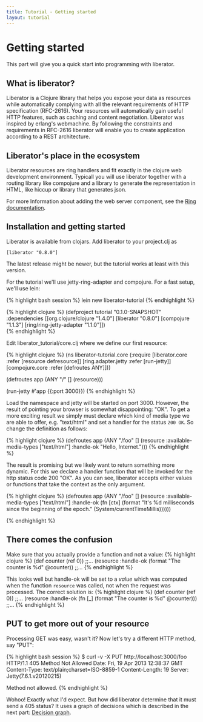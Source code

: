 ```yaml
---
title: Tutorial - Getting started
layout: tutorial
---
```

# Getting started

This part will give you a quick start into programming with liberator.

## What is liberator?

Liberator is a Clojure library that helps you expose your data as
resources while automatically complying with all the relevant
requirements of HTTP specification (RFC-2616). Your resources will
automatically gain useful HTTP features, such as caching and content
negotiation. Liberator was inspired by erlang's webmachine. By
following the constraints and requirements in RFC-2616 liberator will
enable you to create application according to a REST architecture.

## Liberator's place in the ecosystem

Liberator resources are ring handlers and fit exactly in the clojure
web development environment. Typicall you will use liberator together
with a routing library like compojure and a library to generate the
representation in HTML, like hiccup or library that generates json.

For more Information about adding the web server component, see the
[Ring documentation](https://github.com/ring-clojure/ring/wiki).

## Installation and getting started

Liberator is available from clojars. Add liberator to your project.clj as

````[liberator "0.8.0"]````

<div class="alert alert-info">The latest release might be newer, but the tutorial works at least
with this version.</div>

For the tutorial we'll use jetty-ring-adapter and compojure. For a
fast setup, we'll use lein:

{% highlight bash session %}
lein new liberator-tutorial
{% endhighlight %}

{% highlight clojure %}
(defproject tutorial "0.1.0-SNAPSHOT"
  :dependencies [[org.clojure/clojure "1.4.0"]
                 [liberator "0.8.0"]
                 [compojure "1.1.3"]
                 [ring/ring-jetty-adapter "1.1.0"]])  
{% endhighlight %}

Edit liberator_tutorial/core.clj where we define our first resource:

{% highlight clojure %}
(ns liberator-tutorial.core
  (:require [liberator.core :refer [resource defresource]]
            [ring.adapter.jetty :refer [run-jetty]]      
            [compojure.core :refer [defroutes ANY]]))

(defroutes app
  (ANY "/" [] (resource)))

(run-jetty #'app {{:port 3000}})
{% endhighlight %}

Load the namespace and jetty will be started on port 3000. However,
the result of pointing your browser is somewhat disappointing: 
"OK". To get a more exciting result we simply must
declare which kind of media type we are able to offer, e.g. 
"text/html" and set a handler for the status ````200 OK````.
 So change the definition as follows:

{% highlight clojure %}
(defroutes app
  (ANY "/foo" [] (resource :available-media-types ["text/html"]
                           :handle-ok "<html>Hello, Internet.</html>")))
{% endhighlight %}

The result is promising but we likely want to return something more
dynamic. For this we declare a handler function that will be invoked
for the http status code 200 "OK". As you can see, liberator accepts
either values or functions that take the context as the only argument.

{% highlight clojure %}
(defroutes app
  (ANY "/foo" [] (resource :available-media-types ["text/html"]
                           :handle-ok (fn [ctx]
                                        (format "<html>It's %d milliseconds since the beginning of the epoch."
                                                (System/currentTimeMillis))))))

{% endhighlight %}

## There comes the confusion

Make sure that you actually provide a function and not a value:
{% highlight clojure %}
(def counter (ref 0))
;;...
(resource :handle-ok (format "The counter is %d" @counter))
;;...
{% endhighlight %}

This looks well but handle-ok will be set to a *value* which was computed
when the function ````resource```` was called, not when the request was
processed. The correct solution is:
{% highlight clojure %}
(def counter (ref 0))
;;...
(resource :handle-ok (fn [_] (format "The counter is %d" @counter)))
;;...
{% endhighlight %}

## PUT to get more out of your resource 

Processing GET was easy, wasn't it? Now let's try a different HTTP
method, say "PUT":

{% highlight bash session %}
$ curl -v -X PUT http://localhost:3000/foo
HTTP/1.1 405 Method Not Allowed
Date: Fri, 19 Apr 2013 12:38:37 GMT
Content-Type: text/plain;charset=ISO-8859-1
Content-Length: 19
Server: Jetty(7.6.1.v20120215)

Method not allowed.
{% endhighlight %}

Wohoo! Exactly what I'd expect. But how did liberator determine that
it must send a 405 status? It uses a graph of decisions which is
described in the next part: [Decision graph](decision-graph.html).
